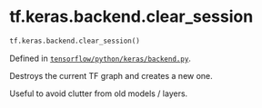 <div itemscope itemtype="http://developers.google.com/ReferenceObject">
<meta itemprop="name" content="tf.keras.backend.clear_session" />
<meta itemprop="path" content="Stable" />
</div>

# tf.keras.backend.clear_session

``` python
tf.keras.backend.clear_session()
```



Defined in [`tensorflow/python/keras/backend.py`](/code/stable/tensorflow/python/keras/backend.py).

Destroys the current TF graph and creates a new one.

Useful to avoid clutter from old models / layers.